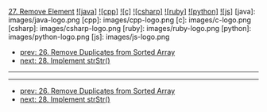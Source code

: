 [27. Remove Element](https://leetcode.com/problems/remove-element/)
[![java]](https://github.com/leetcode-study-group/leetcode-java-solutions/blob/master/027-remove-element.md)
[![cpp]](https://github.com/leetcode-study-group/leetcode-cpp-solutions/blob/master/027-remove-element.md)
[![c]](https://github.com/leetcode-study-group/leetcode-c-solutions/blob/master/027-remove-element.md)
[![csharp]](https://github.com/leetcode-study-group/leetcode-csharp-solutions/blob/master/027-remove-element.md)
[![ruby]](https://github.com/leetcode-study-group/leetcode-ruby-solutions/blob/master/027-remove-element.md)
[![python]](https://github.com/leetcode-study-group/leetcode-python-solutions/blob/master/027-remove-element.md)
[![js]](https://github.com/leetcode-study-group/leetcode-js-solutions/blob/master/027-remove-element.md)
[java]: images/java-logo.png
[cpp]: images/cpp-logo.png
[c]: images/c-logo.png
[csharp]: images/csharp-logo.png
[ruby]: images/ruby-logo.png
[python]: images/python-logo.png
[js]: images/js-logo.png

- [prev: 26. Remove Duplicates from Sorted Array](026-remove-duplicates-from-sorted-array.md)
- [next: 28. Implement strStr()](028-implement-strstr.md)

---


---

- [prev: 26. Remove Duplicates from Sorted Array](026-remove-duplicates-from-sorted-array.md)
- [next: 28. Implement strStr()](028-implement-strstr.md)
